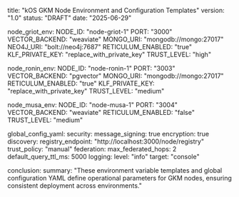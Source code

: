 title: "kOS GKM Node Environment and Configuration Templates"
version: "1.0"
status: "DRAFT"
date: "2025-06-29"

node_griot_env:
  NODE_ID: "node-griot-1"
  PORT: "3000"
  VECTOR_BACKEND: "weaviate"
  MONGO_URI: "mongodb://mongo:27017"
  NEO4J_URI: "bolt://neo4j:7687"
  RETICULUM_ENABLED: "true"
  KLF_PRIVATE_KEY: "replace_with_private_key"
  TRUST_LEVEL: "high"

node_ronin_env:
  NODE_ID: "node-ronin-1"
  PORT: "3003"
  VECTOR_BACKEND: "pgvector"
  MONGO_URI: "mongodb://mongo:27017"
  RETICULUM_ENABLED: "true"
  KLF_PRIVATE_KEY: "replace_with_private_key"
  TRUST_LEVEL: "medium"

node_musa_env:
  NODE_ID: "node-musa-1"
  PORT: "3004"
  VECTOR_BACKEND: "weaviate"
  RETICULUM_ENABLED: "false"
  TRUST_LEVEL: "medium"

global_config_yaml:
  security:
    message_signing: true
    encryption: true
  discovery:
    registry_endpoint: "http://localhost:3000/node/registry"
    trust_policy: "manual"
  federation:
    max_federated_hops: 2
    default_query_ttl_ms: 5000
  logging:
    level: "info"
    target: "console"

conclusion:
  summary: "These environment variable templates and global configuration YAML define operational parameters for GKM nodes, ensuring consistent deployment across environments."

